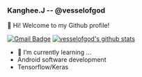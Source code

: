 ### Kanghee.J -- @vesselofgod

👋 Hi! Welcome to my Github profile!

[![Gmail Badge](https://img.shields.io/badge/-Gmail-d14836?style=flat-square&logo=Gmail&logoColor=white&link=mailto:oflofty@gmail.com)](mailto:oflofty@gmail.com)
[![vesselofgod's github stats](https://github-readme-stats.vercel.app/api?username=vesselofgod&show_icons=true&hide_border=true)](https://github.com/vesselofgod)


- 🌱 I’m currently learning ...
- Android software development
- Tensorflow/Keras


<!--
**vesselofgod/vesselofgod** is a ✨ _special_ ✨ repository because its `README.md` (this file) appears on your GitHub profile.

Here are some ideas to get you started:

- 🔭 I’m currently working on ...
- 🌱 I’m currently learning ...
- 👯 I’m looking to collaborate on ...
- 🤔 I’m looking for help with ...
- 💬 Ask me about ...
- 📫 How to reach me: ...
- 😄 Pronouns: ...
- ⚡ Fun fact: ...
-->
